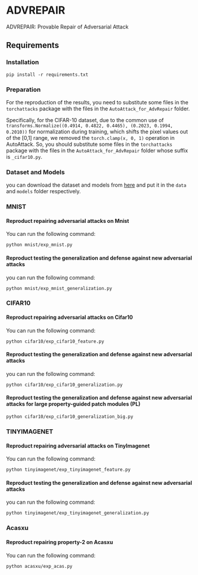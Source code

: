 # ADVREPAIR
 ADVREPAIR: Provable Repair of Adversarial Attack

## Requirements
### Installation
```pip install -r requirements.txt```
### Preparation
For the reproduction of the results, you need to substitute some files in the `torchattacks` package with the files in the `AutoAttack_for_AdvRepair` folder.

Specifically, for the CIFAR-10 dataset, due to the common use of `transforms.Normalize((0.4914, 0.4822, 0.4465), (0.2023, 0.1994, 0.2010))` for normalization during training, which shifts the pixel values out of the [0,1] range, we removed the `torch.clamp(x, 0, 1)` operation in AutoAttack. So, you should substitute some files in the `torchattacks` package with the files in the `AutoAttack_for_AdvRepair` folder whose
suffix is `_cifar10.py`.

### Dataset and Models
you can download the dataset and models from [here]([http](https://drive.google.com/drive/folders/16XSk9CfwCnbygDfTACA_2yFmBe7vauCY?usp=drive_link)) and put it in the `data` and `models` folder respectively.

### MNIST
#### Reproduct repairing adversarial attacks on Mnist

You can run the following command:
```
python mnist/exp_mnist.py
```
#### Reproduct testing the generalization and defense against new adversarial attacks
you can run the following command:
```
python mnist/exp_mnist_generalization.py
```

### CIFAR10
#### Reproduct repairing adversarial attacks on Cifar10
You can run the following command:
```
python cifar10/exp_cifar10_feature.py
```
#### Reproduct testing the generalization and defense against new adversarial attacks
you can run the following command:
```
python cifar10/exp_cifar10_generalization.py
```
#### Reproduct testing the generalization and defense against new adversarial attacks for large property-guided patch modules (PL)
```
python cifar10/exp_cifar10_generalization_big.py
```

### TINYIMAGENET
#### Reproduct repairing adversarial attacks on TinyImagenet
You can run the following command:
```
python tinyimagenet/exp_tinyimagenet_feature.py
```
#### Reproduct testing the generalization and defense against new adversarial attacks
you can run the following command:
```
python tinyimagenet/exp_tinyimagenet_generalization.py
```

### Acasxu
#### Reproduct repairing property-2 on Acasxu
You can run the following command:
```
python acasxu/exp_acas.py
```

